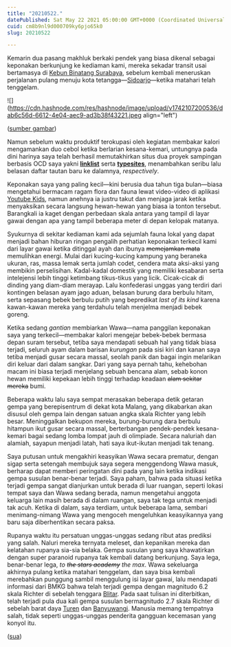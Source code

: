 ```yaml
---
title: "20210522."
datePublished: Sat May 22 2021 05:00:00 GMT+0000 (Coordinated Universal Time)
cuid: cm8b9nl9d000709ky6pjo65k0
slug: 20210522

---
```


Kemarin dua pasang makhluk berkaki pendek yang biasa dikenal sebagai keponakan berkunjung ke kediaman kami, mereka sekadar transit usai bertamasya di [Kebun Binatang Surabaya](https://en.wikipedia.org/wiki/Surabaya_Zoo), sebelum kembali meneruskan perjalanan pulang menuju kota tetangga—[Sidoarjo](https://en.wikipedia.org/wiki/Sidoarjo_Regency)—ketika matahari telah tenggelam.

![](https://cdn.hashnode.com/res/hashnode/image/upload/v1742107200536/dab6c56d-6612-4e04-aec9-ad3b38f43221.jpeg align="left")

([sumber gambar](https://www.oldbookillustrations.com/illustrations/wild-ducks-water/))

Namun sebelum waktu produktif terokupasi oleh kegiatan membakar kalori mengamankan duo cebol ketika berlarian kesana-kemari, untungnya pada dini harinya saya telah berhasil memutakhirkan situs dua proyek sampingan berbasis OCD saya yakni [**linklist**](https://linklist.ofisia.name/) serta [**typesites**](https://typesites.ofisia.name/), menambahkan seribu lalu belasan daftar tautan baru ke dalamnya, *respectively*.

Keponakan saya yang paling kecil—kini berusia dua tahun tiga bulan—biasa mengetahui bermacam ragam flora dan fauna lewat video-video di aplikasi [Youtube Kids](https://www.youtube.com/kids/), namun anehnya ia justru takut dan menjaga jarak ketika menyaksikan secara langsung hewan-hewan yang biasa ia tonton tersebut. Barangkali ia kaget dengan perbedaan skala antara yang tampil di layar gawai dengan apa yang tampil beberapa meter di depan kelopak matanya.

Syukurnya di sekitar kediaman kami ada sejumlah fauna lokal yang dapat menjadi bahan hiburan ringan pengalih perhatian keponakan terkecil kami dari layar gawai ketika ditinggal ayah dan ibunya <s>memejamkan mata</s> memulihkan energi. Mulai dari kucing-kucing kampung yang beraneka ukuran, ras, massa lemak serta jumlah codet, cendera mata aksi-aksi yang membikin perselisihan. Kadal-kadal domestik yang memiliki kesabaran serta intelejensi lebih tinggi ketimbang tikus-tikus yang licik. Cicak-cicak di dinding yang diam-diam merayap. Lalu konfederasi unggas yang terdiri dari kontingen belasan ayam jago aduan, belasan burung dara berbulu hitam, serta sepasang bebek berbulu putih yang bepredikat *last of its kind* karena kawan-kawan mereka yang terdahulu telah menjelma menjadi bebek goreng.

Ketika sedang *gantian* membiarkan Wawa—nama panggilan keponakan saya yang terkecil—membakar kalori mengejar bebek-bebek bermasa depan suram tersebut, tetiba saya mendapati sebuah hal yang tidak biasa terjadi, seluruh ayam dalam barisan *kurungan* pada sisi kiri dan kanan saya tetiba menjadi gusar secara massal, seolah panik dan bagai ingin melarikan diri keluar dari dalam sangkar. Dari yang saya pernah tahu, kehebohan macam ini biasa terjadi menjelang sebuah bencana alam, sebab konon hewan memiliki kepekaan lebih tinggi terhadap keadaan <s>alam sekitar mereka</s> bumi.

Beberapa waktu lalu saya sempat merasakan beberapa detik getaran gempa yang berepisentrum di dekat kota Malang, yang dikabarkan akan disusul oleh gempa lain dengan satuan angka skala Richter yang lebih besar. Meninggalkan bekupon mereka, burung-burung dara berbulu hitampun ikut gusar secara massal, berterbangan pendek-pendek kesana-kemari bagai sedang lomba lompat jauh di olimpiade. Secara naluriah dan alamiah, sayapun menjadi latah, hati saya ikut-ikutan menjadi tak tenang.

Saya putusan untuk mengakhiri keasyikan Wawa secara prematur, dengan sigap serta setengah membujuk saya segera menggendong Wawa masuk, berharap dapat memberi peringatan dini pada yang lain ketika indikasi gempa susulan benar-benar terjadi. Saya paham, bahwa pada situasi ketika terjadi gempa sangat dianjurkan untuk berada di luar ruangan, seperti lokasi tempat saya dan Wawa sedang berada, namun mengetahui anggota keluarga lain masih berada di dalam ruangan, saya tak tega untuk menjadi tak acuh. Ketika di dalam, saya terdiam, untuk beberapa lama, sembari menimang-nimang Wawa yang mengoceh mengeluhkan keasyikannya yang baru saja diberhentikan secara paksa.

Rupanya waktu itu persatuan unggas-unggas sedang ribut atas prediksi yang salah. Naluri mereka ternyata meleset, dan kepanikan mereka dan kelatahan rupanya sia-sia belaka. Gempa susulan yang saya khawatirkan dengan super paranoid rupanya tak kembali datang berkunjung. Saya lega, benar-benar lega, *to <s>the stars academy</s> the max*. Wawa sekeluarga akhirnya pulang ketika matahari tenggelam, dan saya bisa kembali merebahkan punggung sambil menggulung isi layar gawai, lalu mendapati informasi dari BMKG bahwa telah terjadi gempa dengan magnitudo 6.2 skala Richter di sebelah tenggara [Blitar](https://www.instagram.com/p/CPInXl4nzZi/). Pada saat tulisan ini diterbitkan, telah terjadi pula dua kali gempa susulan bermagnitudo 2.7 skala Richter di sebelah barat daya [Turen](https://www.instagram.com/p/CPItZVOrR2w/) dan [Banyuwangi](https://www.instagram.com/p/CPKQPckrzei/). Manusia memang tempatnya salah, tidak seperti unggas-unggas penderita gangguan kecemasan yang konyol itu.

([sua](https://sua.ist))